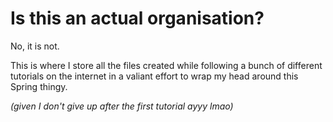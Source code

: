# Is this an actual organisation?
No, it is not.

This is where I store all the files created while following a bunch of different tutorials on the internet in a valiant effort to wrap my head around this Spring thingy.

_(given I don't give up after the first tutorial ayyy lmao)_
